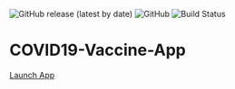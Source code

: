 ![GitHub release (latest by date)](https://img.shields.io/github/v/release/b-kennedy0/COVID19-Vaccine-App)
![GitHub](https://img.shields.io/github/license/b-kennedy0/COVID19-Vaccine-App)
![Build Status](https://img.shields.io/badge/build-passing-brightgreen)

# COVID19-Vaccine-App

[Launch App](https://bradk.co.uk/covid)
